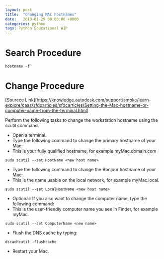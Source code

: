 ```yaml
---
layout: post
title:  "Changing MAC hostnames"
date:   2019-01-29 00:00:00 +0000
categories: python
tags: Python Educational WIP
---
```

# Search Procedure
```
hostname -f
```
# Change Procedure
[Sourece Link][https://knowledge.autodesk.com/support/smoke/learn-explore/caas/sfdcarticles/sfdcarticles/Setting-the-Mac-hostname-or-computer-name-from-the-terminal.html]

Perform the following tasks to change the workstation hostname using the scutil command.
* Open a terminal.
* Type the following command to change the primary hostname of your Mac:
* This is your fully qualified hostname, for example myMac.domain.com
```
sudo scutil --set HostName <new host name>
```
* Type the following command to change the Bonjour hostname of your Mac:
* This is the name usable on the local network, for example myMac.local.
```
sudo scutil --set LocalHostName <new host name>
```
* Optional: If you also want to change the computer name, type the following command:
* This is the user-friendly computer name you see in Finder, for example myMac.
```
sudo scutil --set ComputerName <new name>
```
* Flush the DNS cache by typing:
```
dscacheutil -flushcache
```
* Restart your Mac.

